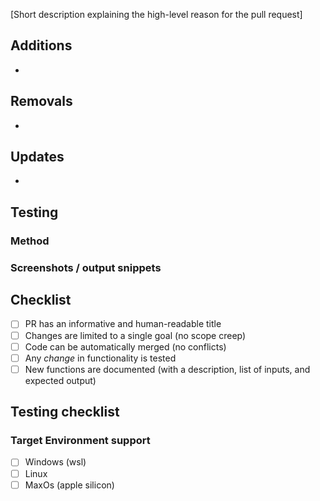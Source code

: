 [Short description explaining the high-level reason for the pull request]

## Additions

-

## Removals

-

## Updates

-

## Testing 
### Method
### Screenshots / output snippets


## Checklist

- [ ] PR has an informative and human-readable title
- [ ] Changes are limited to a single goal (no scope creep)
- [ ] Code can be automatically merged (no conflicts)
- [ ] Any _change_ in functionality is tested
- [ ] New functions are documented (with a description, list of inputs, and expected output)

## Testing checklist

### Target Environment support

- [ ] Windows (wsl)
- [ ] Linux
- [ ] MaxOs (apple silicon)
